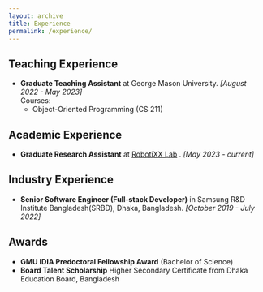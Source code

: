 ```yaml
---
layout: archive
title: Experience
permalink: /experience/
---
```


## Teaching Experience
* **Graduate Teaching Assistant** at George Mason University. _[August 2022 - May 2023]_ <br />
   Courses:
     - Object-Oriented Programming (CS 211)

## Academic Experience
* **Graduate Research Assistant** at <a href='https://cs.gmu.edu/~xiao/RobotiXX/lab.html'>RobotiXX Lab</a> . _[May 2023 - current]_ <br />

## Industry Experience
* **Senior Software Engineer (Full-stack Developer)** in Samsung R&D Institute Bangladesh(SRBD), Dhaka, Bangladesh. _[October 2019 - July 2022]_


## Awards

* **GMU IDIA Predoctoral Fellowship Award** (Bachelor of Science)
* **Board Talent Scholarship** Higher Secondary Certificate from Dhaka Education Board, Bangladesh


